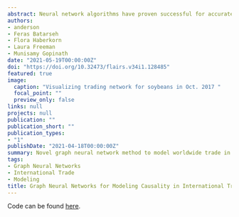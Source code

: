 ```yaml
---
abstract: Neural network algorithms have proven successful for accurate classifications in many domains such as image recognition and semantic parsing. However, they have long suffered from the lack of ability to measure causality, predict outliers effectively, or provide explainability relevant to the application domain. In this paper we introduce a method that measures causal scenarios during outlier events using neural networks&#58; Artificial Intelligence Network Explanation of Trade (AINET). AINET tailors AI techniques specifically for bilateral trade modeling. Datasets with network-like structures (such as global trade, social networks, or city traffic) can benefit from Graph Neural Networks (GNNs) modeling and structural power. These network-based models (i.e. GNNs) empower policy makers with an understanding of the fast-paced shifts in trade flows around the world due to outlier events such as increased tariffs, natural disasters, embargoes, pandemics, or trade wars. Our work is at the intersection of GNNs' optimization, causality, and their proper application to trade. AINET results are presented with an overall test mean absolute percentage error (MAPE) of 28%, demonstrating the efficacy and potential of harnessing this method.
authors:
- anderson
- Feras Batarseh
- Flora Haberkorn
- Laura Freeman
- Munisamy Gopinath
date: "2021-05-19T00:00:00Z"
doi: "https://doi.org/10.32473/flairs.v34i1.128485"
featured: true
image:
  caption: "Visualizing trading network for soybeans in Oct. 2017 "
  focal_point: ""
  preview_only: false
links: null
projects: null
publication: ""
publication_short: ""
publication_types:
- "1"
publishDate: "2021-04-18T00:00:00Z"
summary: Novel graph neural network method to model worldwide trade in the context of a network graph to predict trade unit value.
tags:
- Graph Neural Networks
- International Trade
- Modeling
title: Graph Neural Networks for Modeling Causality in International Trade
---
```


Code can be found [here](https://github.com/AndersonMonken/AINET-GNN-Trade21).